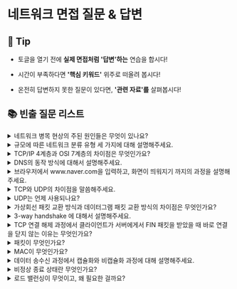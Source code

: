 # 네트워크 면접 질문 & 답변

## 🎁 Tip

- 토글을 열기 전에 **실제 면접처럼 '답변'하는** 연습을 합시다!

- 시간이 부족하다면 **'핵심 키워드'** 위주로 떠올려 봅시다!

- 온전히 답변하지 못한 질문이 있다면, **'관련 자료'를** 살펴봅시다!

## 📚 빈출 질문 리스트

<details>
<summary> 네트워크 병목 현상의 주된 원인들은 무엇이 있나요? </summary>

### 👨🏻‍💻 **답변**

```
네트워크 대역폭이 작거나, 네트워크 토폴로지의 문제, 서버의 CPU, 메모리 사용량과 같은 하드웨어적 문제 등이 있습니다.
이러한 병목 현상이 나타나면 네트워크 관련 테스트와 네트워크와 무관한 테스트를 통해 해당 문제가 네트워크로부터 발생하는 문제점인지를 확인하는 절차가 필요합니다.
```

### 🎯 **핵심 키워드**

```
대역폭, 토폴로지, 서버 CPU, 메모리
```

### 📔 **관련 자료**

- [1. 네트워크의 기초](1.%20네트워크의%20기초.md)

</details>

<details>
<summary>규모에 따른 네트워크 분류 유형 세 가지에 대해 설명해주세요.</summary>

### 👨🏻‍💻 **답변**

```
네트워크는 규모의 크기에 따라 LAN, MAN, WAN 으로 분류됩니다.
LAN은 같은 건물이나 지역을 연결하는 근거리 네트워크입니다. 전송 속도가 빠르고 혼잡도가 낮습니다.
MAN은 대도시 지역을 연결하는 네트워크입니다. 전송 속도는 평균이며 LAN보다 혼잡도가 높습니다.
WAN은 국가 또는 대륙 같은 넓은 지역에서 운영되는 광역 네트워크입니다. 전송 속도가 느리고 MAN보다 혼잡도가 높습니다.
```

### 🎯 **핵심 키워드**

```
네트워크 규모, LAN, MAN, WAN, 전송 속도, 복잡도
```

</details>

<details>
<summary>TCP/IP 4계층과 OSI 7계층의 차이점은 무엇인가요?</summary>

### 👨🏻‍💻 **답변**

```
OSI 계층은 애플리케이션 계층을 애플리케이션, 프레젠테이션, 세션 계층으로 나누고 링크 계층을 데이터 링크 계층, 물리 계층으로 나누며, 인터넷 계층을 네트워크 계층으로 칭한다는 차이점이 있습니다.
```

### 🎯 **핵심 키워드**

```
애플리케이션 계층, 링크 계층, 네트워크 계층
```

</details>

<details>
<summary>DNS의 동작 방식에 대해서 설명해주세요.</summary>

### 👨🏻‍💻 **답변**

```
DNS는 컴퓨터들이 문자열 도메인을 통해서도 최종 목적지까지 도달할 수 있도록 IP 주소와 도메인을 매핑해놓은 주소 체계입니다.
사용자가 도메인 주소를 브라우저 창에 입력하여 요청을 보내면, 우선 로컬 컴퓨터의 캐시에 해당 도메인의 IP가 저장되어 있는지 확인합니다.
있는 경우 바로 해당 IP 주소로 패킷을 전송하고, 없는 경우 연결된 Root DNS 서버에 원하는 domain 의 IP 주소가 존재하는지 묻는 쿼리를 보냅니다.
Root DNS 서버는 도메인의 TDL 정보를 가지고 있는 하위 DNS 서버의 IP를 요청하고, 이 쿼리는 최종 도메인의 IP 주소를 받을 때까지 반복됩니다.
마지막으로 IP 주소를 로컬 DNS와 브라우저 PC에 캐싱하면, 로컬 컴퓨터는 그 이후에야 해당 IP 주소로 패킷을 보낸다.
쉽게 말해서, DNS 서버에 원하는 도메인에 해당하는 IP 주소를 요청하고 확인이 된 후에 데이터를 입력 및 전송할 수 있습니다.
```

### 🎯 **핵심 키워드**

```
IP 주소, 도메인, 패킷 전송
```

### 📔 **관련 자료**

- [DNS 동작 방식](https://haeunyah.tistory.com/110#:~:text=%E2%9C%A8%20DNS%20%EB%8F%99%EC%9E%91%20%EB%B0%A9%EC%8B%9D&text=%EC%9D%B4%20%EC%9A%94%EC%B2%AD%EC%9D%80%20%EB%A8%BC%EC%A0%80%20%EC%97%AC%EB%9F%AC,%EC%A3%BC%EC%86%8C%EB%A1%9C%20%ED%8C%A8%ED%82%B7%EC%9D%84%20%EB%B3%B4%EB%82%B8%EB%8B%A4.)

</details>

<details>
<summary>브라우저에서 www.naver.com을 입력하고, 화면이 띄워지기 까지의 과정을 설명해주세요.</summary>

### 👨🏻‍💻 **답변**

```
사용자가 브라우저에 해당 URL을 입력하면, HTTP 프로토콜을 바탕으로 DNS 서버에 해당하는 도메인 네임을 이용해 서버의 진짜 주소를 찾아냅니다.
IP 주소를 이용하여 TCP/IP 방식의 3-wqy handshaking으로 웹 서버에 연결이 수립되면, 클라이언트가 웹 서버에 HTTP 요청 메시지를 보냅니다.
웹 서버는 HTTP 요청 메시지를 파싱하여 웹 페이지의 URL을 알아내고, 이 페이지에 대한 데이터를 담은 HTTP 응답 메시지를 보냅니다.
도착한 HTTP 응답 메시지는 웹 페이지 데이터로 변환되고, 웹 브라우저에 의해 출력됩니다.
```

### 🎯 **핵심 키워드**

```
TCP/IP, HTTP 요청 메시지, HTTP 응답 메시지
```

### 📔 **관련 자료**

- [1. 웹의 동작 방식](https://developer.mozilla.org/ko/docs/Learn/Getting_started_with_the_web/How_the_Web_works)

</details>

<details>
<summary>TCP와 UDP의 차이점을 말씀해주세요.</summary>

### 👨🏻‍💻 **답변**

```
TCP는 연결지향 서비스로, 패킷 사이의 순서를 보장하며 3-way handshaking 과정을 통해 연결을 설정하기 때문에 높은 신뢰성을 보장하지만, 속도가 비교적 느리다는 단점이 있습니다.
UDP는 비연결형 서비스로 3-way handshaking을 사용하지 않기 때문에 신뢰성이 떨어지는 단점이 있지만, 데이터 수신 여부를 확인하지 않기 때문에 속도가 빠르다는 장점이 있습니다.
TCP는 끊김 없는 연속성 보다는 신뢰성이 중요한 파일 교환과 같은 경우에 쓰이고, UDP는 실시간성이 중요한 스트리밍에 자주 사용됩니다.
```

### 🎯 **핵심 키워드**

```
3-way handshaking, 신뢰성, 속도
```

### 📔 **관련 자료**

- [1. TCP/UDP 차이](https://dev-coco.tistory.com/144)
</details>

<details>
<summary> UDP는 언제 사용되나요?</summary>

### 👨🏻‍💻 **답변**

```
UDP는 실시간 데이터 전송이 필요한 서비스에서 주로 사용됩니다. 이는 데이터 손실을 감안하고 연속성과 성능이 중요한 경우에 적합합니다.
다음은 UDP를 사용하는 주요 분야입니다:

인터넷 전화: 전송 실패 시 재전송을 위한 지연시간이 발생하여 송신자와 수신자 간의 싱크가 맞지 않을 수 있습니다.
온라인 게임: 지연시간이 짧아야 하며, 지연이 점점 커지면 서비스 이용자에게 불쾌감을 주거나 올바른 연결이 이루어지지 않을 수 있습니다.
멀티미디어 스트리밍: 싱크가 맞지 않으면 많은 문제가 발생할 수 있으며, 전송이 원활하지 않으면 연속적인 재생 서비스를 제공받지 못할 수 있습니다.

UDP는 비연결형 서비스를 지원하는 프로토콜로, 데이터를 보낸다는 신호나 받는다는 신호의 절차를 거치지 않고 일방적으로 데이터를 전송합니다.
이로 인해 데이터 송/수신 과정이 빠르고, 헤더 사이즈가 작아져 전송 속도가 빠릅니다. 따라서, 신뢰성보다는 연속성과 성능이 중요한 서비스에서 사용됩니다.
```

### 🎯 **핵심 키워드**

```
실시간 데이터 전송, 비연결형, 연속성, 성능
```

</details>

<details>
<summary>가상회선 패킷 교환 방식과 데이터그램 패킷 교환 방식의 차이점은 무엇인가요?</summary>

### 👨🏻‍💻 **답변**

```
가상회선 패킷 교환 방식은 상호 간 논리적인 가상 통신 회선을 미리 설정하여 송신지와 수신지 사이의 연결을 확립한 후
설정된 경로를 따라 패킷들을 순차적으로 운반하는 방식입니다. 패킷의 도착 순서를 보장합니다.
데이터그램 패킷 교환 방식은 연결 경로를 설정하지 않고 인접한 노드들의 트래픽 상황을 감안하여
각각의 패킷들을 순서 상관 없이 독립적으로 운반하는 방식입니다. 패킷의 도착 순서를 보장하지 않습니다.
가상회선 방식은 패킷 사이의 순서를 보장하고 신뢰성을 구축하여 패킷 수신 여부를 확인하는 TCP에서 사용되고,
데이터그램 방식은 순서를 보장하지 않고 수신 여부를 확인하지 않는 UDP에서 사용됩니다.
```

### 🎯 **핵심 키워드**

```
연결, 경로, 패킷 도착 순서, 신뢰성
```

</details>

<details>
<summary>3-way handshake 에 대해서 설명해주세요.</summary>

### 👨🏻‍💻 **답변**

```
3-way handshake는 TCP/IP 프로토콜을 이용해서 통신을 하는 응용프로그램이 데이터를 전송하기 전에 먼저 정확한 전송을 보장하기 위해 상대방 컴퓨터와 사전에 세션을 수립하는 과정을 말합니다.
먼저 Client가 Server에게 접속을 요청하는 SYN 플래그를 보냅니다.
다음 Server는 Listen상태에서 SYN이 들어온 것을 확인하고 응답을 기다리는(SYN_RECV) 상태로 바뀌어 SYN 과 ACK 플래그를 Client에게 전송합니다.
그 후 Server는 다시 ACK 플래그를 받기 위해 대기상태로 변경됩니다.
SYN + ACK 상태를 확인한 Client는 서버에게 ACK를 보내고 연결이 성립됩니다.
이렇게 세 번의 핸드쉐이킹을 거쳐 연결을 맺는 것을 3-way handshake라고 합니다.
```

### 🎯 **핵심 키워드**

```
SYN, ACK
```

### 📔 **관련 자료**

- [3-way handshake](https://jeongkyun-it.tistory.com/180)
</details>

<details>
<summary>TCP 연결 해제 과정에서 클라이언트가 서버에게서 FIN 패킷을 받았을 때 바로 연결을 닫지 않는 이유는 무엇인가요?</summary>

### 👨🏻‍💻 **답변**

```
지연 패킷이 발생할 경우를 대비하기 위함입니다. 바로 연결을 닫게 되면 지연 패킷이 발생했을 때 데이터 무결성 문제가 발생하기 때문입니다.
```

### 🎯 **핵심 키워드**

```
지연 패킷, 무결성
```

</details>

<details>
<summary> 패킷이 무엇인가요? </summary>

### 👨🏻‍💻 **답변**

```
패킷(Packet)은 컴퓨터 네트워크에서 데이터를 전송하는 데 사용되는 기본 단위입니다.
네트워크 상에서 정보를 전송할 때, 큰 데이터를 여러 개의 작은 조각으로 나누어 전송합니다. 수신 측에서는 이러한 패킷을 받아서 다시 원래의 데이터로 재조립합니다.
이러한 패킷 기반의 통신 방식은 데이터를 효율적으로 전송하고, 네트워크의 혼잡을 방지하며, 오류 복구와 같은 기능을 수행할 수 있도록 해줍니다.
```

### 🎯 **핵심 키워드**

```
데이터 전송, 조각
```

</details>

<details>
<summary> MAC이 무엇인가요? </summary>

### 👨🏻‍💻 **답변**

```
컴퓨터나 노트북 등 각 장치에는 네트워크에 연결하기 위한 LAN카드가 존재하는데, 이 장치별 LAN카드를 구별하기 위한 식별 번호를 말합니다. MAC 주소는 6바이트로 구성됩니다.
```

### 🎯 **핵심 키워드**

```
LAN 카드, 식별 번호, 고유 번호
```

### 📔 **관련 자료**

- [2. TCP/IP 4계층 모델](2.%20TCP%20IP%204계층%20모델.md)
- [MAC address란?](https://velog.io/@jybin96/%EB%A7%A5-%EC%96%B4%EB%93%9C%EB%A0%88%EC%8A%A4MAC-Address%EB%9E%80-%EB%AC%B4%EC%97%87%EC%9D%BC%EA%B9%8C)

</details>

<details>
<summary>데이터 송수신 과정에서 캡슐화와 비캡슐화 과정에 대해 설명해주세요.</summary>

### 👨🏻‍💻 **답변**

```
캡슐화 과정은 상위 계층의 헤더와 데이터를 하위 계층의 데이터 부분에 포함시키고 해당 계층의 헤더를 붙여 가는 과정입니다.
사용자의 데이터 요청이 발생하면 애플리케이션 계층의 데이터가 전송 계층으로 전달되면서 세크먼트, 또는 데이터그램화가 되며 TCP 헤더가 붙여지게 되고,
이후 인터넷 계층으로 가면서 IP 헤더가 붙여지며 패킷화 됩니다.
이후 링크 계층으로 전달되면서 프레임 헤더와 프레임 트레일러가 붙어 프레임화가 되면서 캡슐화 과정을 마치게 됩니다.
비캡슐화는 반대로 하위 계층에서 상위 계층으로 가며 각 계층의 헤더 부분을 제거하는 과정입니다.
캡슐화된 데이터를 송신 측에서 받게되면 비캡슐화 과정을 통해 최종적으로 애플리케이션 계층의 메시지로 전달됩니다.
```

### 🎯 **핵심 키워드**

```
상위 계층, 하위 계층, 헤더, 데이터
```

</details>

<details>

<summary>비정상 종료 상태란 무엇인가요?</summary>

### 👨🏻‍💻 **답변**

```
네트워크의 비정상 종료 상태는 네트워크 연결이 예기치 않게 끊기거나, 프로그램이나 시스템 오류로 인해 네트워크 통신이 중단되는 상황을 의미합니다.
이러한 상태는 다양한 원인에 의해 발생할 수 있으며, 일반적으로 다음과 같은 상황들이 포함될 수 있습니다:

소프트웨어 오류: 응용 프로그램 또는 운영 시스템에서 발생한 버그나 오류로 인해 네트워크 연결이 비정상적으로 종료될 수 있습니다.
하드웨어 문제: 라우터, 스위치, 모뎀 같은 네트워크 장비의 고장이나 오작동으로 인해 네트워크 연결이 중단될 수 있습니다.
네트워크 과부하: 네트워크 트래픽이 과도하게 증가하여 네트워크 자원이 포화 상태에 이르렀을 때, 네트워크 연결이 비정상적으로 종료될 수 있습니다.
보안 문제: 사이버 공격이나 해킹 시도로 인해 네트워크 연결이 의도적으로 차단되거나 손상될 수 있습니다.
네트워크 구성 오류: 네트워크 설정이나 구성의 오류로 인해 연결이 실패하거나 연결 후에도 정상적인 통신이 이루어지지 않을 수 있습니다.

네트워크의 비정상 종료 상태는 데이터 손실, 통신 중단, 서비스 지연 등 다양한 문제를 야기할 수 있기 때문에,
네트워크 관리자와 시스템 관리자는 이러한 상황을 감지하고 신속하게 대응하기 위한 모니터링 도구와 복구 절차를 마련해야 합니다.
또한, 장기적으로는 시스템과 네트워크의 안정성을 높이기 위해 이러한 문제의 원인을 분석하고 해결하는 것이 중요합니다.
```

### 🎯 **핵심 키워드**

```
네트워크 연결, 통신 중단, 데이터 손실, 서비스 지연, 안정성
```

</details>

<details>

<summary>로드 밸런싱이 무엇이고, 왜 필요한 걸까요?</summary>

### 👨🏻‍💻 **답변**

```
로드밸런싱이란 서버가 처리해야 할 업무를 여러 대의 서버로 나누어 균형 있게 분산시켜주는 작업을 의미합니다.
필요한 이유는 한 서버에 너무 많은 트래픽이 몰리게 되면 서비스 장애가 일어날 가능성이 커지는 걸 방지하여 서비스의 안정성과 신뢰성을 유지하는 데 있습니다.
```

### 🎯 **핵심 키워드**

```
균형, 분산, 안정성, 신뢰성, 효율성
```

</details>
